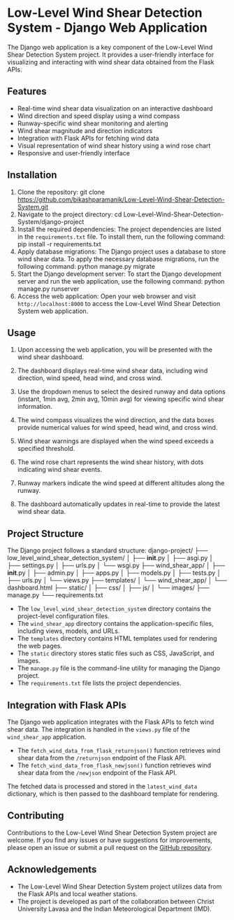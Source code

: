 # Low-Level Wind Shear Detection System - Django Web Application

The Django web application is a key component of the Low-Level Wind Shear Detection System project. It provides a user-friendly interface for visualizing and interacting with wind shear data obtained from the Flask APIs.

## Features

- Real-time wind shear data visualization on an interactive dashboard
- Wind direction and speed display using a wind compass
- Runway-specific wind shear monitoring and alerting
- Wind shear magnitude and direction indicators
- Integration with Flask APIs for fetching wind data
- Visual representation of wind shear history using a wind rose chart
- Responsive and user-friendly interface

## Installation

1. Clone the repository:
git clone https://github.com/bikashparamanik/Low-Level-Wind-Shear-Detection-System.git
2. Navigate to the project directory:
cd Low-Level-Wind-Shear-Detection-System/django-project
3. Install the required dependencies:
The project dependencies are listed in the `requirements.txt` file. To install them, run the following command:
pip install -r requirements.txt
4. Apply database migrations:
The Django project uses a database to store wind shear data. To apply the necessary database migrations, run the following command:
python manage.py migrate
5. Start the Django development server:
To start the Django development server and run the web application, use the following command:
python manage.py runserver
6. Access the web application:
Open your web browser and visit `http://localhost:8000` to access the Low-Level Wind Shear Detection System web application.

## Usage

1. Upon accessing the web application, you will be presented with the wind shear dashboard.

2. The dashboard displays real-time wind shear data, including wind direction, wind speed, head wind, and cross wind.

3. Use the dropdown menus to select the desired runway and data options (instant, 1min avg, 2min avg, 10min avg) for viewing specific wind shear information.

4. The wind compass visualizes the wind direction, and the data boxes provide numerical values for wind speed, head wind, and cross wind.

5. Wind shear warnings are displayed when the wind speed exceeds a specified threshold.

6. The wind rose chart represents the wind shear history, with dots indicating wind shear events.

7. Runway markers indicate the wind speed at different altitudes along the runway.

8. The dashboard automatically updates in real-time to provide the latest wind shear data.

## Project Structure

The Django project follows a standard structure:
django-project/
├── low_level_wind_shear_detection_system/
│   ├── __init__.py
│   ├── asgi.py
│   ├── settings.py
│   ├── urls.py
│   └── wsgi.py
├── wind_shear_app/
│   ├── __init__.py
│   ├── admin.py
│   ├── apps.py
│   ├── models.py
│   ├── tests.py
│   ├── urls.py
│   └── views.py
├── templates/
│   └── wind_shear_app/
│       └── dashboard.html
├── static/
│   ├── css/
│   ├── js/
│   └── images/
├── manage.py
└── requirements.txt

- The `low_level_wind_shear_detection_system` directory contains the project-level configuration files.
- The `wind_shear_app` directory contains the application-specific files, including views, models, and URLs.
- The `templates` directory contains HTML templates used for rendering the web pages.
- The `static` directory stores static files such as CSS, JavaScript, and images.
- The `manage.py` file is the command-line utility for managing the Django project.
- The `requirements.txt` file lists the project dependencies.

## Integration with Flask APIs

The Django web application integrates with the Flask APIs to fetch wind shear data. The integration is handled in the `views.py` file of the `wind_shear_app` application.

- The `fetch_wind_data_from_flask_returnjson()` function retrieves wind shear data from the `/returnjson` endpoint of the Flask API.
- The `fetch_wind_data_from_flask_newjson()` function retrieves wind shear data from the `/newjson` endpoint of the Flask API.

The fetched data is processed and stored in the `latest_wind_data` dictionary, which is then passed to the dashboard template for rendering.

## Contributing

Contributions to the Low-Level Wind Shear Detection System project are welcome. If you find any issues or have suggestions for improvements, please open an issue or submit a pull request on the [GitHub repository](https://github.com/bikashparamanik/Low-Level-Wind-Shear-Detection-System).

## Acknowledgements

- The Low-Level Wind Shear Detection System project utilizes data from the Flask APIs and local weather stations.
- The project is developed as part of the collaboration between Christ University Lavasa and the Indian Meteorological Department (IMD).
